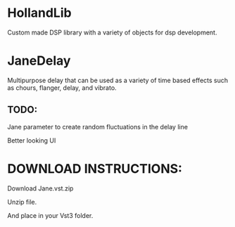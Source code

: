 # HollandLib 

Custom made DSP library with a variety of objects for dsp development.

# JaneDelay 

Multipurpose delay that can be used as a variety of time based effects such as chours, flanger, delay, and vibrato.

## TODO:

Jane parameter to create random fluctuations in the delay line  

Better looking UI

# DOWNLOAD INSTRUCTIONS:

Download Jane.vst.zip

Unzip file.

And place in your Vst3 folder.
